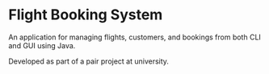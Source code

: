# Flight Booking System

An application for managing flights, customers, and bookings from both CLI and GUI using Java.

Developed as part of a pair project at university.

